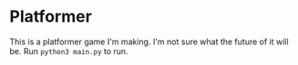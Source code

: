 # Platformer

This is a platformer game I'm making. I'm not sure what the future of it will be.
Run `python3 main.py` to run.